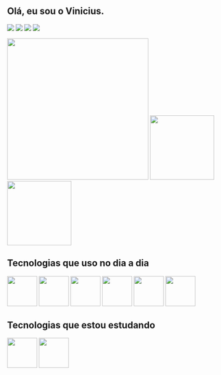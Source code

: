 ## Olá, eu sou o Vinicius.

[![](https://img.shields.io/badge/LinkedIn-0077B5?style=for-the-badge&logo=linkedin&logoColor=white)](https://www.linkedin.com/in/vinicius-benfica/)
[![](https://img.shields.io/badge/Instagram-E4405F?style=for-the-badge&logo=instagram&logoColor=white)](https://www.instagram.com/vb_benfica/)
[![](https://img.shields.io/badge/Twitter-1DA1F2?style=for-the-badge&logo=twitter&logoColor=white)](https://twitter.com/VBbenfica)
[![](https://img.shields.io/badge/Facebook-1877F2?style=for-the-badge&logo=facebook&logoColor=white)](https://www.facebook.com/Vinicius.Benfica.Ruy)

<div>
<img width="330px" src="https://i.pinimg.com/originals/5e/b1/16/5eb11602ed6c805919e0842d1b70cc9a.gif">
<img height="150em" src="https://github-readme-stats.vercel.app/api?username=viniciusbenfica&show_icons=true&theme=radical&include_all_commits=true&count_private=true"/>

<img height="150em" src="https://github-readme-stats.vercel.app/api/top-langs/?username=viniciusbenfica&layout=compact&langs_count=7&theme=radical"/>
</div>

  <div>
   <h2>Tecnologias que uso no dia a dia</h2>
   <img width="70px" height="70px" src="https://iconape.com/wp-content/png_logo_vector/typescript.png"/>
   <img width="70px" height="70px" src="https://cdn.auth0.com/blog/logos/nextjs-logo.png"/>
   <img width="70px" height="70px" src="https://appmasters.io/static/react-47ce6e77f039020ee2e76a10c1e988e9.png"/>

   <img width="70px" height="70px" src="https://d2eip9sf3oo6c2.cloudfront.net/tags/images/000/000/256/square_480/nodejslogo.png"/>
   <img width="70px" height="70px" src="https://upload.wikimedia.org/wikipedia/commons/thumb/9/96/Sass_Logo_Color.svg/1280px-Sass_Logo_Color.svg.png"/>
   <img width="70px" height="70px" src="https://seeklogo.com/images/N/nestjs-logo-09342F76C0-seeklogo.com.png"/>

   <h2>Tecnologias que estou estudando</h2>
   <img width="70px" height="70px" src="https://upload.wikimedia.org/wikipedia/commons/thumb/9/95/Vue.js_Logo_2.svg/1184px-Vue.js_Logo_2.svg.png"/>
   <img width="70px" height="70px" src="https://angular.io/assets/images/logos/angularjs/AngularJS-Shield.svg"/>
  </div>
